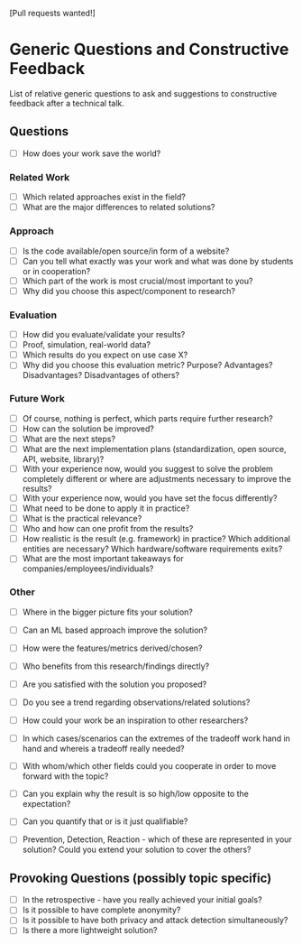 [Pull requests wanted!]

# Generic Questions and Constructive Feedback
List of relative generic questions to ask and suggestions to constructive feedback after a technical talk.


## Questions

* [ ] How does your work save the world?

### Related Work
* [ ] Which related approaches exist in the field?
* [ ] What are the major differences to related solutions?

### Approach
* [ ] Is the code available/open source/in form of a website?
* [ ] Can you tell what exactly was your work and what was done by students or in cooperation?
* [ ] Which part of the work is most crucial/most important to you?
* [ ] Why did you choose this aspect/component to research?

### Evaluation
* [ ] How did you evaluate/validate your results?
 * [ ] Proof, simulation, real-world data?
* [ ] Which results do you expect on use case X?
* [ ] Why did you choose this evaluation metric? Purpose? Advantages? Disadvantages? Disadvantages of others?

### Future Work
* [ ] Of course, nothing is perfect, which parts require further research?
* [ ] How can the solution be improved?
* [ ] What are the next steps?
* [ ] What are the next implementation plans (standardization, open source, API, website, library)?
* [ ] With your experience now, would you suggest to solve the problem completely different or where are adjustments necessary to improve the results?
* [ ] With your experience now, would you have set the focus differently?
* [ ] What need to be done to apply it in practice?
* [ ] What is the practical relevance?
* [ ] Who and how can one profit from the results?
* [ ] How realistic is the result (e.g. framework) in practice? Which additional entities are necessary? Which hardware/software requirements exits?
* [ ] What are the most important takeaways for companies/employees/individuals? 

### Other
* [ ] Where in the bigger picture fits your solution?
* [ ] Can an ML based approach improve the solution?
* [ ] How were the features/metrics derived/chosen?
* [ ] Who benefits from this research/findings directly?
* [ ] Are you satisfied with the solution you proposed?
* [ ] Do you see a trend regarding observations/related solutions?
* [ ] How could your work be an inspiration to other researchers?
* [ ] In which cases/scenarios can the extremes of the tradeoff work hand in hand and whereis a tradeoff really needed?
* [ ] With whom/which other fields could you cooperate in order to move forward with the topic?
* [ ] Can you explain why the result is so high/low opposite to the expectation?
* [ ] Can you quantify that or is it just qualifiable?
* [ ] Prevention, Detection, Reaction - which of these are represented in your solution? Could you extend your solution to cover the others?


## Provoking Questions (possibly topic specific)
* [ ] In the retrospective - have you really achieved your initial goals?
* [ ] Is it possible to have complete anonymity?
* [ ] Is it possible to have both privacy and attack detection simultaneously?
* [ ] Is there a more lightweight solution?

